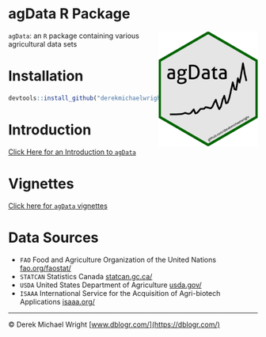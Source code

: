 agData R Package
================

<img src="hex_agData.png" align="right" width = "200px" />

`agData`: an `R` package containing various agricultural data sets

# Installation

``` r
devtools::install_github("derekmichaelwright/agData")
```

# Introduction

[Click Here for an Introduction to
`agData`](https://dblogr.com/agdata/introduction_to_agdata/introduction_to_agdata.html)

# Vignettes

[Click here for `agData` vignettes](https://dblogr.com/#agdata)

# Data Sources

-   `FAO` Food and Agriculture Organization of the United Nations
    [fao.org/faostat/](fao.org/faostat/)
-   `STATCAN` Statistics Canada [statcan.gc.ca/](statcan.gc.ca/)
-   `USDA` United States Department of Agriculture
    [usda.gov/](usda.gov/)
-   `ISAAA` International Service for the Acquisition of Agri-biotech
    Applications [isaaa.org/](isaaa.org/)

------------------------------------------------------------------------

© Derek Michael Wright [www.dblogr.com/](https://dblogr.com/)

